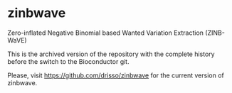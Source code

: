 # zinbwave
Zero-inflated Negative Binomial based Wanted Variation Extraction (ZINB-WaVE)

This is the archived version of the repository with the complete history before the switch to the Bioconductor git.

Please, visit https://github.com/drisso/zinbwave for the current version of zinbwave.
